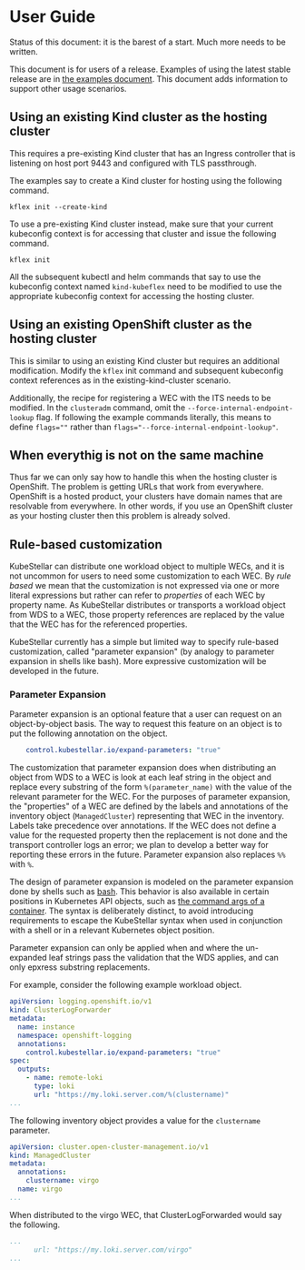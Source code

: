 # User Guide

Status of this document: it is the barest of a start. Much more needs to be written.

This document is for users of a release. Examples of using the latest stable release are in [the examples document](examples.md). This document adds information to support other usage scenarios.

## Using an existing Kind cluster as the hosting cluster

This requires a pre-existing Kind cluster that has an Ingress controller that is listening on host port 9443 and configured with TLS passthrough.

The examples say to create a Kind cluster for hosting using the following command.

```shell
kflex init --create-kind
```

To use a pre-existing Kind cluster instead, make sure that your current kubeconfig context is for accessing that cluster and issue the following command.

```shell
kflex init
```

All the subsequent kubectl and helm commands that say to use the kubeconfig context named `kind-kubeflex` need to be modified to use the appropriate kubeconfig context for accessing the hosting cluster.

## Using an existing OpenShift cluster as the hosting cluster

This is similar to using an existing Kind cluster but requires an additional modification. Modify the `kflex` init command and subsequent kubeconfig context references as in the existing-kind-cluster scenario.

Additionally, the recipe for registering a WEC with the ITS needs to be modified. In the `clusteradm` command, omit the `--force-internal-endpoint-lookup` flag. If following the example commands literally, this means to define `flags=""` rather than `flags="--force-internal-endpoint-lookup"`.

## When everythig is not on the same machine

Thus far we can only say how to handle this when the hosting cluster is OpenShift. The problem is getting URLs that work from everywhere. OpenShift is a hosted product, your clusters have domain names that are resolvable from everywhere. In other words, if you use an OpenShift cluster as your hosting cluster then this problem is already solved.

## Rule-based customization

KubeStellar can distribute one workload object to multiple WECs, and it is not uncommon for users to need some customization to each WEC. By _rule based_ we mean that the customization is not expressed via one or more literal expressions but rather can refer to _properties_ of each WEC by property name. As KubeStellar distributes or transports a workload object from WDS to a WEC, those property references are replaced by the value that the WEC has for the referenced properties.

KubeStellar currently has a simple but limited way to specify rule-based customization, called "parameter expansion" (by analogy to parameter expansion in shells like bash). More expressive customization will be developed in the future.

### Parameter Expansion

Parameter expansion is an optional feature that a user can request on an object-by-object basis. The way to request this feature on an object is to put the following annotation on the object.

```yaml
    control.kubestellar.io/expand-parameters: "true"
```

The customization that parameter expansion does when distributing an object from WDS to a WEC is look at each leaf string in the object and replace every substring of the form `%(parameter_name)` with the value of the relevant parameter for the WEC. For the purposes of parameter expansion, the "properties" of a WEC are defined by the labels and annotations of the inventory object (`ManagedCluster`) representing that WEC in the inventory. Labels take precedence over annotations. If the WEC does not define a value for the requested property then the replacement is not done and the transport controller logs an error; we plan to develop a better way for reporting these errors in the future. Parameter expansion also replaces `%%` with `%`.

The design of parameter expansion is modeled on the parameter expansion done by shells such as [bash](https://www.gnu.org/software/bash/manual/bash.html). This behavior is also available in certain positions in Kubernetes API objects, such as [the command args of a container](https://kubernetes.io/docs/reference/generated/kubernetes-api/v1.29/#container-v1-core). The syntax is deliberately distinct, to avoid introducing requirements to escape the KubeStellar syntax when used in conjunction with a shell or in a relevant Kubernetes object position.

Parameter expansion can only be applied when and where the un-expanded leaf strings pass the validation that the WDS applies, and can only epxress substring replacements.

For example, consider the following example workload object.

```yaml
apiVersion: logging.openshift.io/v1
kind: ClusterLogForwarder
metadata:
  name: instance
  namespace: openshift-logging
  annotations:
    control.kubestellar.io/expand-parameters: "true"
spec:
  outputs:
    - name: remote-loki
      type: loki
      url: "https://my.loki.server.com/%(clustername)"
...
```

The following inventory object provides a value for the `clustername` parameter.

```yaml
apiVersion: cluster.open-cluster-management.io/v1
kind: ManagedCluster
metadata:
  annotations:
    clustername: virgo
  name: virgo
...
```

When distributed to the virgo WEC, that ClusterLogForwarded would say the following.

```yaml
...
      url: "https://my.loki.server.com/virgo"
...
```
